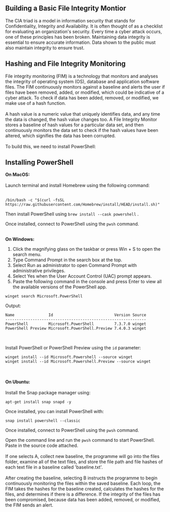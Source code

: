 <h2>Building a Basic File Integrity Montior</h2>


The CIA triad is a model in information security that stands for Confidentiality, Integrity and Availability. It is often thought of as a checklist for evaluating an organization's security. Every time a cyber attack occurs, one of these principles has been broken. Maintaining data integrity is essential to ensure accurate information. Data shown to the public must also maintain integrity to ensure trust. 

<h2>Hashing and File Integrity Monitoring</h2>
File integrity monitoring (FIM) is a technology that monitors and analyses the integrity of operating system (OS), database and application software files. The FIM continuously monitors against a baseline and alerts the user if files have been removed, added, or modified, which could be indicative of a cyber attack. To check if data has been added, removed, or modified, we make use of a hash function. 
<br/>
<br/>
A hash value is a numeric value that uniquely identifies data, and any time the data is changed, the hash value changes too. A File Integrity Monitor stores a baseline of hash values for a particular data set, and then continuously monitors the data set to check if the hash values have been altered, which signifies the data has been corrupted. 
<br/>
<br/>
To build this, we need to install PowerShell:
<br/>

<h2>Installing PowerShell</h2>
<b>On MacOS:</b>
<br/>
<br/>
Launch terminal and install Homebrew using the following command:
<br/>
<br/>

```
/bin/bash -c "$(curl -fsSL https://raw.githubusercontent.com/Homebrew/install/HEAD/install.sh)"
```

Then install PowerShell using 
`
brew install --cask powershell
`
.

Once installed, connect to PowerShell using the `pwsh` command.
<br/>
<br/>

<b>On Windows:</b>
<br/>
1. Click the magnifying glass on the taskbar or press Win + S to open the search menu.
2. Type Command Prompt in the search box at the top.
3. Select Run as administrator to open Command Prompt with administrative privileges.
4. Select Yes when the User Account Control (UAC) prompt appears.
5. Paste the following command in the console and press Enter to view all the available versions of the PowerShell app.

```
winget search Microsoft.PowerShell
```

Output:

```
Name               Id                           Version Source
--------------------------------------------------------------
PowerShell         Microsoft.PowerShell         7.3.7.0 winget
PowerShell Preview Microsoft.PowerShell.Preview 7.4.0.3 winget
```

<br/>

Install PowerShell or PowerShell Preview using the `id` parameter:

```
winget install --id Microsoft.Powershell --source winget
winget install --id Microsoft.Powershell.Preview --source winget
```
<br/>
<br/>
<b>On Ubuntu:</b>
<br/>
<br/>
Install the Snap package manager using:

```
apt-get install snap snapd -y
```

Once installed, you can install PowerShell with:

```
snap install powershell --classic
```

Once installed, connect to PowerShell using the `pwsh` command.


Open the command line and run the `pwsh` command to start PowerShell. Paste in the source code attached. 
<br/>
<br/>
If one selects A, collect new baseline, the programme will go into the files folder, examine all of the text files, and store the file path and file hashes of each text file in a baseline called 'baseline.txt'.
<br/>
<br/>
After creating the baseline, selecting B instructs the programme to begin continuously monitoring the files within the saved baseline. Each loop, the FIM takes the hashes for the baseline created, calculates the hashes for the files, and determines if there is a difference. If the integrity of the files has been compromised, because data has been added, removed, or modified, the FIM sends an alert.



